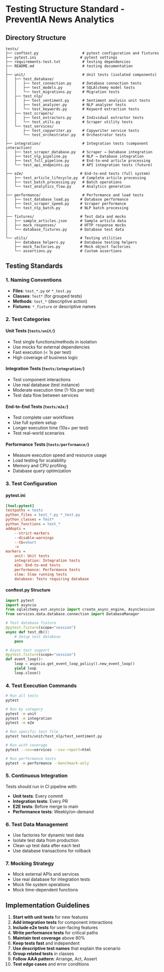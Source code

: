 # Testing Structure Standard - PreventIA News Analytics

## Directory Structure

```
tests/
├── conftest.py                    # pytest configuration and fixtures
├── pytest.ini                    # pytest settings
├── requirements-test.txt          # testing dependencies
├── README.md                      # testing documentation
│
├── unit/                          # Unit tests (isolated components)
│   ├── test_database/
│   │   ├── test_connection.py     # Database connection tests
│   │   ├── test_models.py         # SQLAlchemy model tests
│   │   └── test_migrations.py     # Migration tests
│   ├── test_nlp/
│   │   ├── test_sentiment.py      # Sentiment analysis unit tests
│   │   ├── test_analyzer.py       # NLP analyzer tests
│   │   └── test_keywords.py       # Keyword extraction tests
│   ├── test_scrapers/
│   │   ├── test_extractors.py     # Individual extractor tests
│   │   └── test_utils.py          # Scraper utility tests
│   └── test_services/
│       ├── test_copywriter.py     # Copywriter service tests
│       └── test_orchestrator.py   # Orchestrator tests
│
├── integration/                   # Integration tests (component interaction)
│   ├── test_scraper_database.py   # Scraper → Database integration
│   ├── test_nlp_pipeline.py       # NLP → Database integration
│   ├── test_full_pipeline.py      # End-to-end article processing
│   └── test_api_endpoints.py      # API integration tests (future)
│
├── e2e/                          # End-to-end tests (full system)
│   ├── test_article_lifecycle.py  # Complete article processing
│   ├── test_batch_processing.py   # Batch operations
│   └── test_analytics_flow.py     # Analytics generation
│
├── performance/                   # Performance and load tests
│   ├── test_database_load.py     # Database performance
│   ├── test_scraper_speed.py     # Scraper performance
│   └── test_nlp_batch.py         # NLP batch processing
│
├── fixtures/                     # Test data and mocks
│   ├── sample_articles.json      # Sample article data
│   ├── mock_responses/           # HTTP response mocks
│   └── database_fixtures.py      # Database test data
│
└── utils/                        # Testing utilities
    ├── database_helpers.py       # Database testing helpers
    ├── mock_factories.py         # Mock object factories
    └── assertions.py             # Custom assertions
```

## Testing Standards

### 1. Naming Conventions
- **Files**: `test_*.py` or `*_test.py`
- **Classes**: `Test*` (for grouped tests)
- **Methods**: `test_*` (descriptive action)
- **Fixtures**: `*_fixture` or descriptive names

### 2. Test Categories

#### Unit Tests (`tests/unit/`)
- Test single functions/methods in isolation
- Use mocks for external dependencies
- Fast execution (< 1s per test)
- High coverage of business logic

#### Integration Tests (`tests/integration/`)
- Test component interactions
- Use real database (test instance)
- Moderate execution time (1-10s per test)
- Test data flow between services

#### End-to-End Tests (`tests/e2e/`)
- Test complete user workflows
- Use full system setup
- Longer execution time (10s+ per test)
- Test real-world scenarios

#### Performance Tests (`tests/performance/`)
- Measure execution speed and resource usage
- Load testing for scalability
- Memory and CPU profiling
- Database query optimization

### 3. Test Configuration

#### pytest.ini
```ini
[tool:pytest]
testpaths = tests
python_files = test_*.py *_test.py
python_classes = Test*
python_functions = test_*
addopts = 
    --strict-markers
    --disable-warnings
    --tb=short
    -v
markers =
    unit: Unit tests
    integration: Integration tests
    e2e: End-to-end tests
    performance: Performance tests
    slow: Slow running tests
    database: Tests requiring database
```

#### conftest.py Structure
```python
import pytest
import asyncio
from sqlalchemy.ext.asyncio import create_async_engine, AsyncSession
from services.data.database.connection import DatabaseManager

# Test database fixture
@pytest.fixture(scope="session")
async def test_db():
    # Setup test database
    pass

# Async test support
@pytest.fixture(scope="session")
def event_loop():
    loop = asyncio.get_event_loop_policy().new_event_loop()
    yield loop
    loop.close()
```

### 4. Test Execution Commands

```bash
# Run all tests
pytest

# Run by category
pytest -m unit
pytest -m integration
pytest -m e2e

# Run specific test file
pytest tests/unit/test_nlp/test_sentiment.py

# Run with coverage
pytest --cov=services --cov-report=html

# Run performance tests
pytest -m performance --benchmark-only
```

### 5. Continuous Integration

Tests should run in CI pipeline with:
- **Unit tests**: Every commit
- **Integration tests**: Every PR
- **E2E tests**: Before merge to main
- **Performance tests**: Weekly/on-demand

### 6. Test Data Management

- Use factories for dynamic test data
- Isolate test data from production
- Clean up test data after each test
- Use database transactions for rollback

### 7. Mocking Strategy

- Mock external APIs and services
- Use real database for integration tests
- Mock file system operations
- Mock time-dependent functions

## Implementation Guidelines

1. **Start with unit tests** for new features
2. **Add integration tests** for component interactions
3. **Include e2e tests** for user-facing features
4. **Write performance tests** for critical paths
5. **Maintain test coverage** above 80%
6. **Keep tests fast** and independent
7. **Use descriptive test names** that explain the scenario
8. **Group related tests** in classes
9. **Follow AAA pattern**: Arrange, Act, Assert
10. **Test edge cases** and error conditions